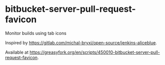 # bitbucket-server-pull-request-favicon

Monitor builds using tab icons

Inspired by https://gitlab.com/michal-bryxi/open-source/jenkins-aliceblue.

Available at https://greasyfork.org/en/scripts/450010-bitbucket-server-pull-request-favicon.
